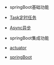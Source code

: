 
* springBoot基础功能
 
 * [Task定时任务](springBootDemo/Task.md)
 * [Async异步](springBootDemo/Async.md)
 
* springBoot集成功能
 
 * [actuator](springBootDemo/actuator.md)
 * [springBoot](':disabled')